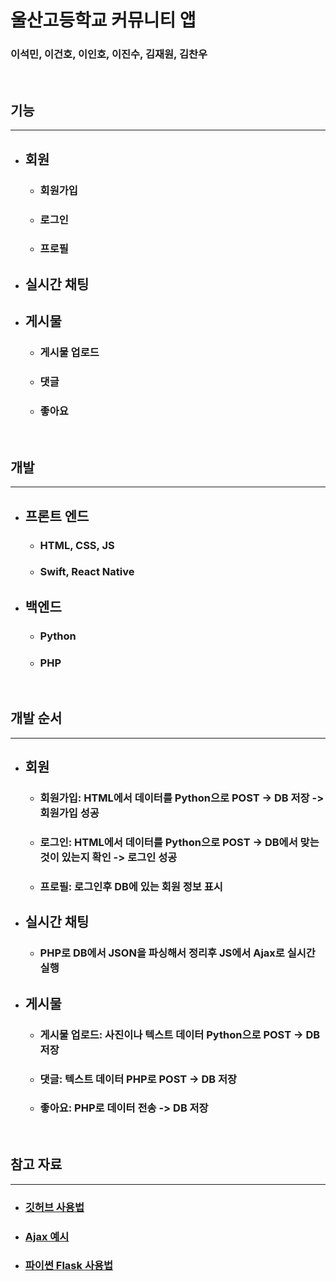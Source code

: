 # 울산고등학교 커뮤니티 앱
### 이석민, 이건호, 이인호, 이진수, 김재원, 김찬우
<br>

## 기능
* * *
* ## 회원
    * ### 회원가입
    * ### 로그인
    * ### 프로필
* ## 실시간 채팅
* ## 게시물
    * ### 게시물 업로드
    * ### 댓글
    * ### 좋아요

<br>

## 개발
* * *

* ## 프론트 엔드
    * ### HTML, CSS, JS
    * ### Swift, React Native
* ## 백엔드
    * ### Python
    * ### PHP
<br>

## 개발 순서
* * *
* ## 회원
    * ### 회원가입: HTML에서 데이터를 Python으로 POST -> DB 저장 -> 회원가입 성공
    * ### 로그인: HTML에서 데이터를 Python으로 POST -> DB에서 맞는 것이 있는지 확인 -> 로그인 성공
    * ### 프로필: 로그인후 DB에 있는 회원 정보 표시
* ## 실시간 채팅
    * ### PHP로 DB에서 JSON을 파싱해서 정리후 JS에서 Ajax로 실시간 실행
* ## 게시물
    * ### 게시물 업로드: 사진이나 텍스트 데이터 Python으로 POST -> DB 저장
    * ### 댓글: 텍스트 데이터 PHP로 POST -> DB 저장
    * ### 좋아요: PHP로 데이터 전송 -> DB 저장

<br>

## 참고 자료
* * *
* ### [깃허브 사용법](https://fomaios.tistory.com/entry/Git-Github-%EA%B0%99%EC%9D%80-%EC%A0%80%EC%9E%A5%EC%86%8C-%ED%95%A8%EA%BB%98-%EC%93%B0%EA%B8%B0feat%ED%98%91%EC%97%85%ED%95%98%EA%B8%B0)
* ### [Ajax 예시](https://sysdocu.tistory.com/1500)
* ### [파이썬 Flask 사용법](https://scribblinganything.tistory.com/392)

